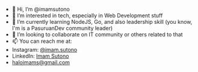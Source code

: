 - 👋 Hi, I’m @imamsutono
- 👀 I’m interested in tech, especially in Web Development stuff
- 🌱 I’m currently learning NodeJS, Go, and also leadership skill (you know, I'm is a PasuruanDev community leader)
- 💞️ I’m looking to collaborate on IT community or others related to that
- 📫 You can reach me at:
- Instagram: <a href="https://instagram.com/imam.sutono">@imam.sutono</a>
- LinkedIn: <a href="https://www.linkedin.com/in/imam-sutono-2ba558115/">Imam Sutono</a>
- <a href="mailto:haloimams@gmail.com">haloimams@gmail.com</a>

<!---
imamsutono/imamsutono is a ✨ special ✨ repository because its `README.md` (this file) appears on your GitHub profile.
You can click the Preview link to take a look at your changes.
--->

